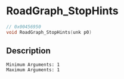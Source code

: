 # RoadGraph_StopHints
```c
// 0x00456950
void RoadGraph_StopHints(unk p0)
```
## Description
```
Minimum Arguments: 1
Maximum Arguments: 1
```
